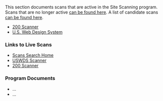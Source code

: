 This section documents scans that are active in the Site Scanning program. Scans that are no longer active [can be found here](https://github.com/18F/site-scanning/tree/master/docs/scanners/inactive). A list of candidate scans [can be found here](https://github.com/18F/site-scanning/blob/master/docs/candidate-scans.md).

* [200 Scanner](https://github.com/18F/site-scanning/blob/master/docs/scanners/200.md)
* [U.S. Web Design System](https://github.com/18F/site-scanning/blob/master/docs/scanners/uswds.md)

### Links to Live Scans

* [Scans Search Home](https://scanner-ui-patient-chipmunk.app.cloud.gov/)
* [USWDS Scanner](https://scanner-ui-patient-chipmunk.app.cloud.gov/searchUSWDS/)
* [200 Scanner](https://scanner-ui-patient-chipmunk.app.cloud.gov/search200/)

### Program Documents 

* ...
* ...
